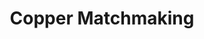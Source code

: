 ---
title: "Copper Matchmaking"
description: "Simple matchmaking server for creating two even player count teams for use in peer to peer"
hidden: false
link: "https://www.nuget.org/packages/CopperDevs.Matchmaking"
source: "https://github.com/copperdevs/CopperMatchmaking"
category: Libraries
---